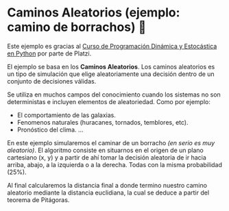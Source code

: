 # Caminos Aleatorios (ejemplo: camino de borrachos) 🍾

Este ejemplo es gracias al [Curso de Programación Dinámica y Estocástica en Python](https://platzi.com/cursos/programacion-estocastica/ "Curso de Programación Dinámica y Estocástica en Python") por parte de Platzi. 

El ejemplo se basa en los **Caminos Aleatorios**. Los caminos aleatorios es un tipo de simulación que elige aleatoriamente una decisión dentro de un conjunto de decisiones válidas.

Se utiliza en muchos campos del conocimiento cuando los sistemas no son deterministas e incluyen elementos de aleatoriedad. Como por ejemplo:
- El comportamiento de las galaxias.
- Fenomenos naturales (huracanes, tornados, temblores, etc).
- Pronóstico del clima.
...

En este ejemplo simularemos el caminar de un borracho *(en serio es muy aleatorio)*. El algoritmo consiste en situarnos en el origen de un plano cartesiano (x, y) y a partir de ahí tomar la decisión aleatoria de ir hacia arriba, abajo, a la izquierda o a la derecha. Todas con la misma probabilidad (25%).

Al final calcularemos la distancia final a donde termino nuestro camino aleatorio mediante la distancia euclidiana, la cual se deduce a partir del teorema de Pitágoras.

